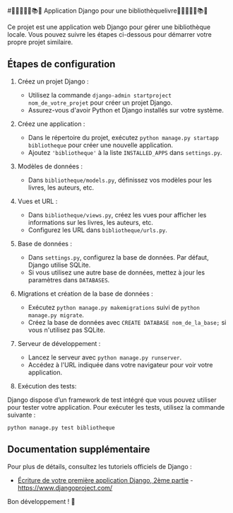 
#📕​📖​📗​📘​📙​📚​📒​ Application Django pour une bibliothèquelivre📕​📖​📗​📘​📙​📚​📒​

Ce projet est une application web Django pour gérer une bibliothèque locale. Vous pouvez suivre les étapes ci-dessous pour démarrer votre propre projet similaire.

## Étapes de configuration

1. Créez un projet Django :
   - Utilisez la commande `django-admin startproject nom_de_votre_projet` pour créer un projet Django.
   - Assurez-vous d'avoir Python et Django installés sur votre système.

2. Créez une application :
   - Dans le répertoire du projet, exécutez `python manage.py startapp bibliotheque` pour créer une nouvelle application.
   - Ajoutez `'bibliotheque'` à la liste `INSTALLED_APPS` dans `settings.py`.

3. Modèles de données :
   - Dans `bibliotheque/models.py`, définissez vos modèles pour les livres, les auteurs, etc.

4. Vues et URL :
   - Dans `bibliotheque/views.py`, créez les vues pour afficher les informations sur les livres, les auteurs, etc.
   - Configurez les URL dans `bibliotheque/urls.py`.

5. Base de données :
   - Dans `settings.py`, configurez la base de données. Par défaut, Django utilise SQLite.
   - Si vous utilisez une autre base de données, mettez à jour les paramètres dans `DATABASES`.

6. Migrations et création de la base de données :
   - Exécutez `python manage.py makemigrations` suivi de `python manage.py migrate`.
   - Créez la base de données avec `CREATE DATABASE nom_de_la_base;` si vous n'utilisez pas SQLite.

7. Serveur de développement :
   - Lancez le serveur avec `python manage.py runserver`.
   - Accédez à l'URL indiquée dans votre navigateur pour voir votre application.
     <br>
     
8. Exécution des tests:
   
Django dispose d’un framework de test intégré que vous pouvez utiliser pour tester votre application. Pour exécuter les tests, utilisez la commande suivante :

`python manage.py test bibliotheque`

## Documentation supplémentaire

Pour plus de détails, consultez les tutoriels officiels de Django :
- [Écriture de votre première application Django, 2ème partie](https://www.djangoproject.com/)
-https://www.djangoproject.com/

 Bon développement ! 🚀


